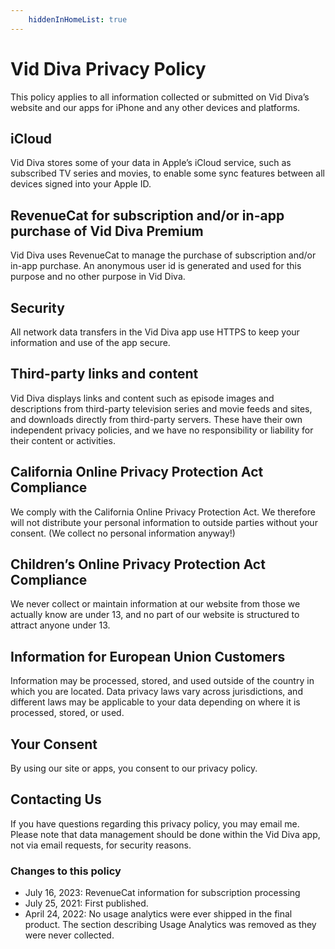 ```yaml
---
    hiddenInHomeList: true
---
```

# Vid Diva Privacy Policy
This policy applies to all information collected or submitted on Vid Diva’s website and our apps for iPhone and any other devices and platforms.

## iCloud
Vid Diva stores some of your data in Apple’s iCloud service, such as subscribed TV series and movies, to enable some sync features between all devices signed into your Apple ID.

## RevenueCat for subscription and/or in-app purchase of Vid Diva Premium
Vid Diva uses RevenueCat to manage the purchase of subscription and/or in-app purchase. An anonymous user id is generated and used for this purpose and no other purpose in Vid Diva.

## Security
All network data transfers in the Vid Diva app use HTTPS  to keep your information and use of the app secure.

## Third-party links and content
Vid Diva displays links and content  such as episode images and descriptions from third-party television series and movie feeds and sites, and downloads  directly from third-party servers. These have their own independent privacy policies, and we have no responsibility or liability for their content or activities.

## California Online Privacy Protection Act Compliance
We comply with the California Online Privacy Protection Act. We therefore will not distribute your personal information to outside parties without your consent. (We collect no personal information anyway!)

## Children’s Online Privacy Protection Act Compliance
We never collect or maintain information at our website from those we actually know are under 13, and no part of our website is structured to attract anyone under 13.

## Information for European Union Customers
Information may be processed, stored, and used outside of the country in which you are located. Data privacy laws vary across jurisdictions, and different laws may be applicable to your data depending on where it is processed, stored, or used.

## Your Consent
By using our site or apps, you consent to our privacy policy.

## Contacting Us
If you have questions regarding this privacy policy, you may email me. Please note that data management should be done within the Vid Diva app, not via email requests, for security reasons.

### Changes to this policy
- July 16, 2023: RevenueCat information for subscription processing
- July 25, 2021: First published.
- April 24, 2022: No usage analytics were ever shipped in the final product. The section describing Usage Analytics was removed as they were never collected.